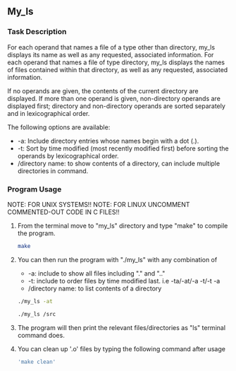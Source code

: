 <!-- GETTING STARTED -->
## My_ls

### Task Description

For each operand that names a file of a type other than directory, my_ls displays its name as well as any requested, associated information. For each operand that names a file of type directory, my_ls displays the names of files contained within that directory, as well as any requested, associated information.

If no operands are given, the contents of the current directory are displayed. If more than one operand is given, non-directory operands are displayed first; directory and non-directory operands are sorted separately and in lexicographical order.

The following options are available:

*  -a: Include directory entries whose names begin with a dot (.).
*  -t: Sort by time modified (most recently modified first) before sorting the operands by lexicographical order.
*  /directory name: to show contents of a directory, can include multiple directories in command. 
### Program Usage

NOTE: FOR UNIX SYSTEMS!!
NOTE: FOR LINUX UNCOMMENT COMMENTED-OUT CODE IN C FILES!!

1. From the terminal move to "my_ls" directory and type "make" to compile the program.

   ```sh
   make
   ```
2. You can then run the program with "./my_ls" with any combination of 
    * -a: include to show all files including "." and ".."
    * -t: include to order files by time modified last. i.e -ta/-at/-a -t/-t -a
    * /directory name: to list contents of a directory
   ```sh
   ./my_ls -at
   ```
   ```sh
   ./my_ls /src
   ```
3. The program will then print the relevant files/directories as "ls" terminal command does.

4. You can clean up '.o' files by typing the following command after usage
    ```sh
   'make clean'
   ```




